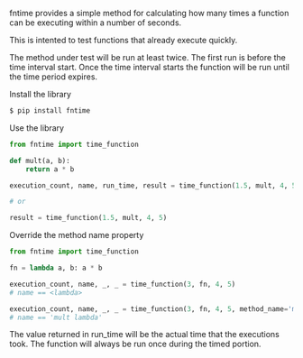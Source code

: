 
fntime provides a simple method for calculating how many times a
function can be executing within a number of seconds.

This is intented to test functions that already execute quickly. 

The method under test will be run at least twice. The first run
is before the time interval start. Once the time interval starts the
function will be run until the time period expires. 

Install the library

```bash
$ pip install fntime
```

Use the library

```python
from fntime import time_function

def mult(a, b):
    return a * b

execution_count, name, run_time, result = time_function(1.5, mult, 4, 5)

# or

result = time_function(1.5, mult, 4, 5)
```

Override the method name property

```python
from fntime import time_function

fn = lambda a, b: a * b

execution_count, name, _, _ = time_function(3, fn, 4, 5)
# name == <lambda>

execution_count, name, _, _ = time_function(3, fn, 4, 5, method_name='mult lambda')
# name == 'mult lambda'
```

The value returned in run_time will be the actual time that the executions took.
The function will always be run once during the timed portion. 


